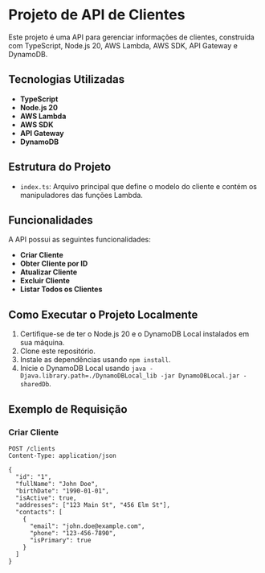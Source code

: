# Projeto de API de Clientes

Este projeto é uma API para gerenciar informações de clientes, construída com TypeScript, Node.js 20, AWS Lambda, AWS SDK, API Gateway e DynamoDB.

## Tecnologias Utilizadas

- **TypeScript**
- **Node.js 20**
- **AWS Lambda**
- **AWS SDK**
- **API Gateway**
- **DynamoDB**

## Estrutura do Projeto

- `index.ts`: Arquivo principal que define o modelo do cliente e contém os manipuladores das funções Lambda.

## Funcionalidades

A API possui as seguintes funcionalidades:

- **Criar Cliente**
- **Obter Cliente por ID**
- **Atualizar Cliente**
- **Excluir Cliente**
- **Listar Todos os Clientes**

## Como Executar o Projeto Localmente

1. Certifique-se de ter o Node.js 20 e o DynamoDB Local instalados em sua máquina.
2. Clone este repositório.
3. Instale as dependências usando `npm install`.
4. Inicie o DynamoDB Local usando `java -Djava.library.path=./DynamoDBLocal_lib -jar DynamoDBLocal.jar -sharedDb`.

## Exemplo de Requisição

### Criar Cliente

```http
POST /clients
Content-Type: application/json

{
  "id": "1",
  "fullName": "John Doe",
  "birthDate": "1990-01-01",
  "isActive": true,
  "addresses": ["123 Main St", "456 Elm St"],
  "contacts": [
    {
      "email": "john.doe@example.com",
      "phone": "123-456-7890",
      "isPrimary": true
    }
  ]
}
